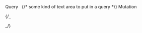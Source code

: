 <ToggleButtonGroup type='radio' name='options' defaultValue={1} className='toggle-button-group'>
          <ToggleButton id='tb1' value={1} style={{ borderRadius: '14px', color: '#d6fbff' }}>
            Query
          </ToggleButton>
          &nbsp;
          {/* some kind of text area to put in a query */}
          <ToggleButton id='tb2' value={2} style={{ borderRadius: '14px', color: '#d6fbff' }}>
            Mutation
          </ToggleButton>
        </ToggleButtonGroup>

{/_ <div className='query-result-container'>
</div> _/}
